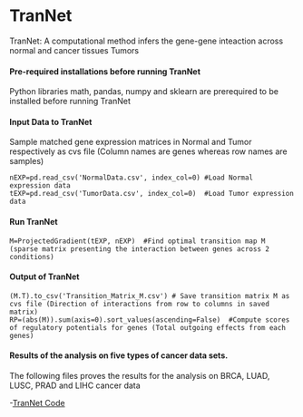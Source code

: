 # TranNet
TranNet: A computational method infers the gene-gene inteaction across normal and cancer tissues Tumors

#### Pre-required installations before running TranNet

Python libraries math, pandas, numpy and sklearn are prerequired to be installed before running TranNet

#### Input Data to TranNet

Sample matched gene expression matrices in Normal and Tumor respectively as cvs file (Column names are genes whereas row names are samples) 

```
nEXP=pd.read_csv('NormalData.csv', index_col=0) #Load Normal expression data
tEXP=pd.read_csv('TumorData.csv', index_col=0)  #Load Tumor expression data
```
#### Run TranNet
```
M=ProjectedGradient(tEXP, nEXP)  #Find optimal transition map M (sparse matrix presenting the interaction between genes across 2 conditions)

```
#### Output of TranNet
```
(M.T).to_csv('Transition_Matrix_M.csv') # Save transition matrix M as cvs file (Direction of interactions from row to columns in saved matrix) 
RP=(abs(M)).sum(axis=0).sort_values(ascending=False)  #Compute scores of regulatory potentials for genes (Total outgoing effects from each genes)
```
#### Results of the analysis on five types of cancer data sets.
The following files proves the results for the analysis on BRCA, LUAD, LUSC, PRAD and LIHC cancer data 

-[TranNet Code](results)
